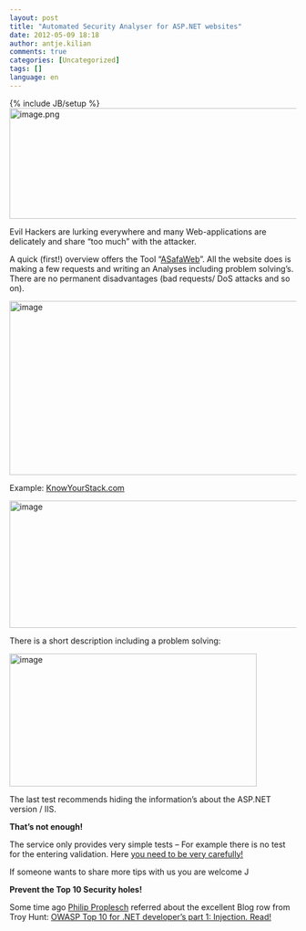 ```yaml
---
layout: post
title: "Automated Security Analyser for ASP.NET websites"
date: 2012-05-09 18:18
author: antje.kilian
comments: true
categories: [Uncategorized]
tags: []
language: en
---
```

{% include JB/setup %}
<img style="background-image: none; padding-left: 0px; padding-right: 0px; padding-top: 0px; border: 0px;" title="image.png" src="http://code-inside.de/blog/wp-content/uploads/image1510-570x194.png" border="0" alt="image.png" width="570" height="194" />

Evil Hackers are lurking everywhere and many Web-applications are delicately and share “too much” with the attacker.

A quick (first!) overview offers the Tool “<a href="https://asafaweb.com/">ASafaWeb</a>”. All the website does is making a few requests and writing an Analyses including problem solving’s. There are no permanent disadvantages (bad requests/ DoS attacks and so on).

<img style="background-image: none; padding-left: 0px; padding-right: 0px; padding-top: 0px; border: 0px;" title="image" src="http://code-inside.de/blog/wp-content/uploads/image_thumb681.png" border="0" alt="image" width="539" height="305" />

Example: <a href="http://www.knowyourstack.com/">KnowYourStack.com</a>

<img style="background-image: none; padding-left: 0px; padding-right: 0px; padding-top: 0px; border: 0px;" title="image" src="http://code-inside.de/blog/wp-content/uploads/image1511.png" border="0" alt="image" width="547" height="223" />

There is a short description including a problem solving:

<img style="background-image: none; padding-left: 0px; padding-right: 0px; padding-top: 0px; border: 0px;" title="image" src="http://code-inside.de/blog/wp-content/uploads/image_thumb682.png" border="0" alt="image" width="434" height="233" />

The last test recommends hiding the information’s about the ASP.NET version / IIS.

<strong>That’s not enough!</strong>

The service only provides very simple tests – For example there is no test for the entering validation. Here <a href="http://code-inside.de/blog/2012/04/03/xss-in-asp-net-mvcrequestvalidation-html-displayfor-mvchtmlstring/">you need to be very carefully!</a>

If someone wants to share more tips with us you are welcome J

<strong>Prevent the Top 10 Security holes!</strong>

<strong> </strong>

Some time ago <a href="http://philipproplesch.de/post/gaengige-angriffe-auf-webseiten-vermeiden">Philip Proplesch</a> referred about the excellent Blog row from Troy Hunt: <a href="http://www.troyhunt.com/2010/05/owasp-top-10-for-net-developers-part-1.html">OWASP Top 10 for .NET developer’s part 1: Injection. Read!</a>
